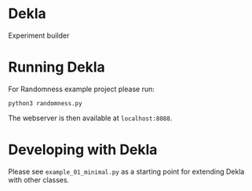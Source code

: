 # Dekla
Experiment builder

# Running Dekla

For Randomness example project please run:
```
python3 randomness.py
```

The webserver is then available at `localhost:8088`.


# Developing with Dekla

Please see `example_01_minimal.py` as a starting point for extending Dekla with other classes.